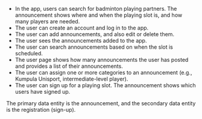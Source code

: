 * In the app, users can search for badminton playing partners. The announcement shows where and when the playing slot is, and how many players are needed.
* The user can create an account and log in to the app.
* The user can add announcements, and also edit or delete them.
* The user sees the announcements added to the app.
* The user can search announcements based on when the slot is scheduled.
* The user page shows how many announcements the user has posted and provides a list of their announcements.
* The user can assign one or more categories to an announcement (e.g., Kumpula Unisport, intermediate-level player).
* The user can sign up for a playing slot. The announcement shows which users have signed up.

The primary data entity is the announcement, and the secondary data entity is the registration (sign-up).

